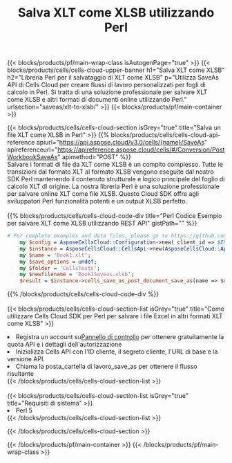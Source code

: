 ﻿---
title:  Salva XLT come XLSB utilizzando Perl
description:  Utilizzando Aspose.Cells Cloud SDK per Perl per salvare il file in formato XLT come file in formato XLSB.
---
{{< blocks/products/pf/main-wrap-class isAutogenPage="true" >}}
{{< blocks/products/cells/cells-cloud-upper-banner h1="Salva XLT come XLSB" h2="Libreria Perl per il salvataggio di XLT come XLSB" p="Utilizza SaveAs API di Cells Cloud per creare flussi di lavoro personalizzati per fogli di calcolo in Perl. Si tratta di una soluzione professionale per salvare XLT come XLSB e altri formati di documenti online utilizzando Perl." urlsection="saveas/xlt-to-xlsb/" >}}
{{< blocks/products/pf/main-container >}}

{{< blocks/products/cells/cells-cloud-section isGrey="true" title="Salva un file XLT come XLSB in Perl" >}}
{{% blocks/products/cells/cells-cloud-api-reference apiurl="https://api.aspose.cloud/v3.0/cells/{name}/SaveAs" apireferenceurl="https://apireference.aspose.cloud/cells/#/Conversion/PostWorkbookSaveAs" apimethod="POST" %}}
<br/>
Salvare i formati di file da XLT come XLSB è un compito complesso. Tutte le transizioni dal formato XLT al formato XLSB vengono eseguite dal nostro SDK Perl mantenendo il contenuto strutturale e logico principale del foglio di calcolo XLT di origine. La nostra libreria Perl è una soluzione professionale per salvare online XLT come file XLSB. Questo Cloud SDK offre agli sviluppatori Perl funzionalità potenti e un output XLSB perfetto.
<br/>
<br/>
{{% blocks/products/cells/cells-cloud-code-div title="Perl Codice Esempio per salvare XLT come XLSB utilizzando REST API" gistPath="" %}}
  
```perl
# For complete examples and data files, please go to https://github.com/aspose-cells-cloud/aspose-cells-cloud-perl/
    my $config = AsposeCellsCloud::Configuration->new( client_id => $ENV{'ProductClientId'}, client_secret => $ENV{'ProductClientSecret'});
    my $instance = AsposeCellsCloud::CellsApi->new(AsposeCellsCloud::ApiClient->new( $config));
    my $name = 'Book1.xlt';
    my $save_options = undef;
    my $folder = 'CellsTests';
    my $newfilename = 'Book1Saveas.xlsb';
    $result = $instance->cells_save_as_post_document_save_as(name => $name,save_options => $save_options, newfilename => $newfilename, folder => $folder);
```
  
{{% /blocks/products/cells/cells-cloud-code-div %}}
<br/>
<br/>
{{< blocks/products/cells/cells-cloud-section-list isGrey="true" title="Come utilizzare Cells Cloud SDK per Perl per salvare i file Excel in altri formati XLT come XLSB" >}}
<li> Registra un account su<a href="https://dashboard.aspose.cloud/">Pannello di controllo</a> per ottenere gratuitamente la quota API e i dettagli dell'autorizzazione</li>
<li>Inizializza Cells API con l'ID cliente, il segreto cliente, l'URL di base e la versione API.</li>
<li>Chiama la posta_cartella di lavoro_save_as per ottenere il flusso risultante</li>
{{< /blocks/products/cells/cells-cloud-section-list >}}
<br/>
<br/>
{{< blocks/products/cells/cells-cloud-section-list isGrey="true" title="Requisiti di sistema" >}}
<li>Perl 5</li>
{{< /blocks/products/cells/cells-cloud-section-list >}}

{{< /blocks/products/cells/cells-cloud-section >}}

{{< /blocks/products/pf/main-container >}}
{{< /blocks/products/pf/main-wrap-class >}}
